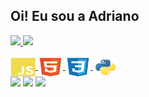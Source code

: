 ## Oi! Eu sou a Adriano 
 <div>
  <a href="https://github.com/AdrianoARamos">
  <img height="170em" src="https://github-readme-stats.vercel.app/api?username=AdrianoARamos&show_icons=true&theme=dark&include_all_commits=true&count_private=true"/>
  <img height="170em" src="https://github-readme-stats.vercel.app/api/top-langs/?username=AdrianoARamos&layout=compact&langs_count=7&theme=dark"/>
</div>
<div style="display: inline_block"><br>
  <img align="center" alt="adri-Js" height="30" width="40" src="https://raw.githubusercontent.com/devicons/devicon/master/icons/javascript/javascript-plain.svg">
  <img align="center" alt="adri-HTML" height="30" width="40" src="https://raw.githubusercontent.com/devicons/devicon/master/icons/html5/html5-original.svg">
  <img align="center" alt="adri-CSS" height="30" width="40" src="https://raw.githubusercontent.com/devicons/devicon/master/icons/css3/css3-original.svg">
  <img align="center" alt="adri-Python" height="30" width="40" src="https://raw.githubusercontent.com/devicons/devicon/master/icons/python/python-original.svg">
 
</div>

<div> 
  <a href="instagram.com/adriano_a_ramos/" target="_blank"><img src="https://img.shields.io/badge/-Instagram-%23E4405F?style=for-the-badge&logo=instagram&logoColor=white" target="_blank"></a>
  <a href = "mailto:adrianoa.ramos@outlook.com"><img src="https://img.shields.io/badge/Microsoft_Outlook-0078D4?style=for-the-badge&logo=microsoft-outlook&logoColor=white" target="_blank"></a>
  <a href="https://www.linkedin.com/in/adriano-augusto-ramos-53b241b8/" target="_blank"><img src="https://img.shields.io/badge/-LinkedIn-%230077B5?style=for-the-badge&logo=linkedin&logoColor=white" target="_blank"></a> 
</div>

 

